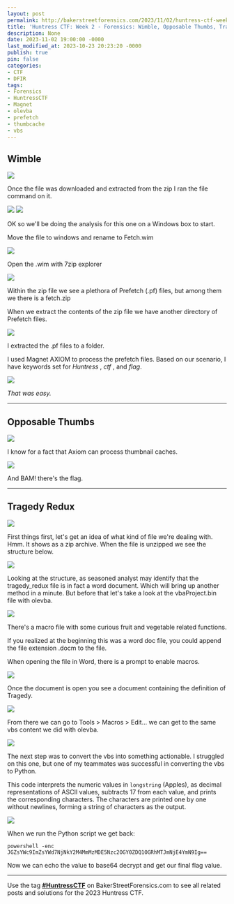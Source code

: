```yaml
---
layout: post
permalink: http://bakerstreetforensics.com/2023/11/02/huntress-ctf-week-2-forensics-wimble-opposable-thumbs-tragedy_redux/
title: 'Huntress CTF: Week 2 - Forensics: Wimble, Opposable Thumbs, Tragedy_Redux'
description: None
date: 2023-11-02 19:00:00 -0000
last_modified_at: 2023-10-23 20:23:20 -0000
publish: true
pin: false
categories:
- CTF
- DFIR
tags:
- Forensics
- HuntressCTF
- Magnet
- olevba
- prefetch
- thumbcache
- vbs
---
```

## Wimble

![](https://bakerstreetforensics.com/wp-content/uploads/2023/10/screenshot-2023-10-10-at-9.02.04e280afam.png?w=814)

Once the file was downloaded and extracted from the zip I ran the file command on it.

![](https://bakerstreetforensics.com/wp-content/uploads/2023/10/screenshot-2023-10-10-at-10.38.46e280afam.png?w=899) ![](https://bakerstreetforensics.com/wp-content/uploads/2023/10/screenshot-2023-10-10-at-9.06.06e280afam.png?w=684)

OK so we'll be doing the analysis for this one on a Windows box to start.   
  
Move the file to windows and rename to Fetch.wim

![](https://bakerstreetforensics.com/wp-content/uploads/2023/10/screenshot-2023-10-10-at-9.08.33e280afam.png?w=76)

Open the .wim with 7zip explorer

![](https://bakerstreetforensics.com/wp-content/uploads/2023/10/screenshot-2023-10-10-at-10.03.45e280afam.png?w=1024)

Within the zip file we see a plethora of Prefetch (.pf) files, but among them we there is a fetch.zip

When we extract the contents of the zip file we have another directory of Prefetch files.

![](https://bakerstreetforensics.com/wp-content/uploads/2023/10/screenshot-2023-10-10-at-10.24.49e280afam.png?w=1024)

I extracted the .pf files to a folder. 

I used Magnet AXIOM to process the prefetch files. Based on our scenario, I have keywords set for _Huntress_ , _ctf_ , and _flag_.

![](https://bakerstreetforensics.com/wp-content/uploads/2023/10/screenshot-2023-10-10-at-10.16.57e280afam.png?w=1024)

_That was easy._

* * *

## Opposable Thumbs

![](https://bakerstreetforensics.com/wp-content/uploads/2023/10/screenshot-2023-10-16-at-7.07.44e280afam.png?w=1024)

I know for a fact that Axiom can process thumbnail caches.

![](https://bakerstreetforensics.com/wp-content/uploads/2023/10/screenshot-2023-10-16-at-7.08.47e280afam.png?w=1024)

And BAM! there's the flag.

* * *

## Tragedy Redux

![](https://bakerstreetforensics.com/wp-content/uploads/2023/10/question.png?w=965)

First things first, let's get an idea of what kind of file we're dealing with. Hmm. It shows as a zip archive. When the file is unzipped we see the structure below.

![](https://bakerstreetforensics.com/wp-content/uploads/2023/10/steps1-2.png?w=1024)

Looking at the structure, as seasoned analyst may identify that the tragedy_redux file is in fact a word document. Which will bring up another method in a minute. But before that let's take a look at the vbaProject.bin file with olevba.

![](https://bakerstreetforensics.com/wp-content/uploads/2023/10/steps3olevba.png?w=1024)

There's a macro file with some curious fruit and vegetable related functions. 

If you realized at the beginning this was a word doc file, you could append the file extension .docm to the file.

When opening the file in Word, there is a prompt to enable macros.

![](https://bakerstreetforensics.com/wp-content/uploads/2023/10/macro_warning.png?w=444)

Once the document is open you see a document containing the definition of Tragedy.

![](https://bakerstreetforensics.com/wp-content/uploads/2023/10/screenshot-2023-10-23-at-4.04.59e280afpm.png?w=670)

From there we can go to Tools > Macros > Edit... we can get to the same vbs content we did with olevba.

![](https://bakerstreetforensics.com/wp-content/uploads/2023/10/screenshot-2023-10-23-at-4.07.01e280afpm.png?w=1024)

The next step was to convert the vbs into something actionable. I struggled on this one, but one of my teammates was successful in converting the vbs to Python.

This code interprets the numeric values in `longstring` (Apples), as decimal representations of ASCII values, subtracts 17 from each value, and prints the corresponding characters. The characters are printed one by one without newlines, forming a string of characters as the output.

![](https://bakerstreetforensics.com/wp-content/uploads/2023/10/steps4-.png?w=1024)

When we run the Python script we get back:
    
    
    powershell -enc JGZsYWc9ImZsYWd7NjNkY2M4MmMzMDE5Nzc2OGY0ZDQ1OGRhMTJmNjE4YmN9Ig==

Now we can echo the value to base64 decrypt and get our final flag value.

* * *

Use the tag [**#HuntressCTF**](https://bakerstreetforensics.com/tag/HuntressCTF/) on BakerStreetForensics.com to see all related posts and solutions for the 2023 Huntress CTF.
